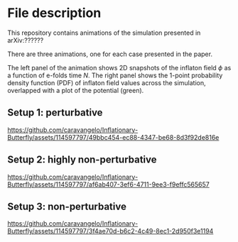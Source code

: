 # File description

This repository contains animations of the simulation presented in arXiv:??????

There are three animations, one for each case presented in the paper.

The left panel of the animation shows 2D snapshots of the inflaton field $\phi$ as a function of e-folds time $N$. The right panel shows the 1-point probability density function (PDF) of inflaton field values across the simulation, overlapped with a plot of the potential (green).

## Setup 1: perturbative

https://github.com/caravangelo/Inflationary-Butterfly/assets/114597797/49bbc454-ec88-4347-be68-8d3f92de816e

## Setup 2: highly non-perturbative

https://github.com/caravangelo/Inflationary-Butterfly/assets/114597797/af6ab407-3ef6-4711-9ee3-f9effc565657

## Setup 3: non-perturbative

https://github.com/caravangelo/Inflationary-Butterfly/assets/114597797/3f4ae70d-b6c2-4c49-8ec1-2d950f3e1194









